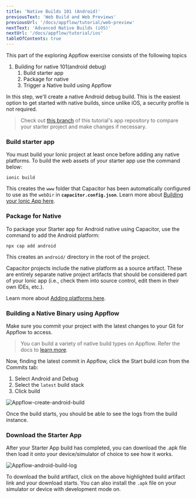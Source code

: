 ```yaml
---
title: 'Native Builds 101 (Android)'
previousText: 'Web Build and Web Previews'
previousUrl: '/docs/appflow/tutorial/web-preview'
nextText: 'Advanced Native Builds (iOS)'
nextUrl: '/docs/appflow/tutorial/ios'
tableOfContents: true
---
```


This part of the exploring Appflow exercise consists of the following topics

1. Building for native 101(android debug)
      1. Build starter app
      2. Package for native
      3. Trigger a Native build using Appflow

In this step, we'll create a native Android debug build. This is the easiest option to get started with native builds, since unlike iOS, a security profile is not required.

> Check out [this branch](https://github.com/ionic-team/tutorial-appflow/tree/part-2_Build_android) of this tutorial's app repository to compare your starter project and make changes if necessary.

### Build starter app

You must build your Ionic project at least once before adding any native platforms. To build the web assets of your starter app use the command below:

```
ionic build
```

This creates the `www` folder that Capacitor has been automatically configured to use as the `webDir` in **`capacitor.config.json`**. Learn more about [Building your Ionic App here](https://capacitorjs.com/docs/getting-started/with-ionic#build-your-ionic-app).

### Package for Native

To package your Starter app for Android native using Capacitor, use the command to add the Android platform:

```
npx cap add android
```

This creates an `android/` directory in the root of the project.

Capacitor projects include the native platform as a source artifact. These are entirely separate native project artifacts that should be considered part of your Ionic app (i.e., check them  into source control, edit them in their own IDEs, etc.).

Learn more about [Adding platforms here](https://capacitorjs.com/docs/getting-started/with-ionic#add-platforms).

### Building a Native Binary using Appflow

Make sure you commit your project with the latest changes to your Git for Appflow to access.

> You can build a variety of native build types on Appflow. Refer the docs to [learn more](https://ionicframework.com/docs/appflow/package/build-types).

Now, finding the latest commit in Appflow, click the Start build icon from the Commits tab:

  1. Select Android and Debug
  2. Select the `latest` build stack
  3. Click build

![Appflow-create-android-build](/docs/assets/img/appflow/tutorial/create-android-build.png)

Once the build starts, you should be able to see the logs from the build instance.

### Download the Starter App

After your Starter App build has completed, you can download the .apk file then load it onto your device/simulator of choice to see how it works.

![Appflow-android-build-log](/docs/assets/img/appflow/tutorial/android-build-log.png)

To download the build artifact, click on the above highlighted build artifact link and your download starts.
You can also install the `.apk` file on your simulator or device with development mode on.

